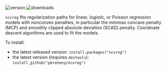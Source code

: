 ![version](http://www.r-pkg.org/badges/version/ncvreg)
![downloads](http://cranlogs.r-pkg.org/badges/ncvreg)

`ncvreg` fits regularization paths for linear, logistic, or Poisson regression models with nonconvex penalties, in particular the minimax concave penalty (MCP) and smoothly clipped absolute deviation (SCAD) penalty.  Coordinate descent algorithms are used to fit the models.

To install:

* the latest released version: `install.packages("ncvreg")`
* the latest version (requires `devtools`): `install_github("pbreheny/ncvreg")`
